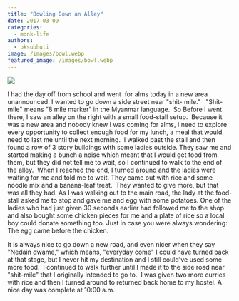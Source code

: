 ```yaml
---
title: "Bowling Down an Alley"
date: 2017-03-09
categories: 
  - monk-life
authors: 
  - bksubhuti
image: /images/bowl.webp
featured_image: /images/bowl.webp
---
```


[![](/images/bowl.webp)](/images/2016/10/bowl.webp)

I had the day off from school and went  for alms today in a new area unannounced. I wanted to go down a side street near "shit- mile."   "Shit-mile" means "8 mile marker" in the Myanmar language.  So Before I went there, I saw an alley on the right with a small food-stall setup.  Because it was a new area and nobody knew I was coming for alms, I need to explore every opportunity to collect enough food for my lunch, a meal that would need to last me until the next morning.  I walked past the stall and then found a row of 3 story buildings with some ladies outside. They saw me and started making a bunch a noise which meant that I would get food from them, but they did not tell me to wait, so I continued to walk to the end of the alley.  When I reached the end, I turned around and the ladies were waiting for me and told me to wait. They came out with rice and some noodle mix and a banana-leaf treat.  They wanted to give more, but that was all they had. As I was walking out to the main road, the lady at the food-stall asked me to stop and gave me and egg with some potatoes. One of the ladies who had just given 30 seconds earlier had followed me to the shop and also bought some chicken pieces for me and a plate of rice so a local boy could donate something too. Just in case you were always wondering: The egg came before the chicken.

It is always nice to go down a new road, and even nicer when they say "Nedain dwame," which means, "everyday come" I could have turned back at that stage, but I never hit my destination and I still could've used some more food.  I continued to walk further until I made it to the side road near "shit-mile" that I originally intended to go to.  I was given two more curries with rice and then I turned around to returned back home to my hostel. A nice day was complete at 10:00 a.m.